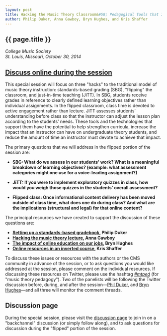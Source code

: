 ```yaml
---
layout: post
title: Hacking the Music Theory Classroom&#58; Pedagogical Tools that Increase Efficiency and Effectiveness
author: Philip Duker, Anna Gawboy, Bryn Hughes, and Kris Shaffer
---
```


## {{ page.title }}  
  
*College Music Society*  
*St. Louis, Missouri, October 30, 2014*

## [Discuss online during the session](discuss.html)

This special session will focus on three "hacks" to the traditional model of music theory instruction: standards-based grading (SBG), "flipping" the classroom, and just-in-time teaching (JiTT). In SBG, students receive grades in reference to clearly defined learning objectives rather than individual assignments. In the flipped classroom, class time is devoted to active engagement rather than lecture. JiTT assesses students’ understanding before class so that the instructor can adjust the lesson plan according to the students’ needs. These tools and the technologies that support them have the potential to help strengthen curricula, increase the impact that an instructor can have on undergraduate theory students, and reduce the amount of time an instructor must devote to achieve that impact.


The primary questions that we will address in the flipped portion of the session are:

- **SBG: What do we assess in our students' work? What is a meaningful breakdown of learning objectives? (example: what assessment categories might one use for a voice-leading assignment?)**  

- **JiTT: If you were to implement exploratory quizzes in class, how would you weigh those quizzes in the students' overall assessment?**  

- **Flipped class: Once informational content delivery has been moved outside of class time, what does one do during class? And what are the implications (structural and legal) for that online content?**

The principal resources we have created to support the discussion of these questions are:

- **[Setting up a standards-based gradebook](duker.html), Philip Duker**  
- **[Hacking the music theory lecture](gawboy.html), Anna Gawboy** 
- **[The impact of online education on our jobs](hughes.html), Bryn Hughes**  
- **[Online resources in an inverted course](shaffer.html), Kris Shaffer**  

To discuss these issues or resources with the authors or the CMS community in advance of the session, or to ask questions you would like addressed at the session, please comment on the individual resources. If discussing these resources on Twitter, please use the hashtag [*\#mtped*](https://twitter.com/search?q=%23mtped&src=typd&f=realtime) (for "music theory pedagogy"). Two of the panelists will be following the Twitter discussion before, during, and after the session—[Phil Duker](http://twitter.com/philduker), and [Bryn Hughes](http://twitter.com/brynmdhughes)—and all three will monitor the comment threads.

## Discussion page ##

During the special session, please visit the [discussion page](discuss.html) to join in on a "backchannel" discussion (or simply follow along), and to ask questions for discussion during the "flipped" portion of the session.
